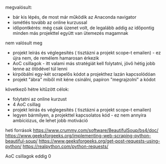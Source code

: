 megvalósult:
 - bár kis lépés, de most már működik az Anaconda navigator
 - ismétlés tovább az online kurzussal
 - időpontkérés: még csak üzenet volt, de legalább addig az időpontig minden más projekttel együtt van ütemezés magamnak

nem valósult meg
- projekt leírás és véglegesítés ( tisztázni a projekt scope-t emailen) - ez újra nem, de remélem hamarosan érkezik
- AoC csillagok - itt valami más stratégiát kell folytatni, jövő hétig jobb lenne az ötödével túl lenni
- kirpóbálni egy-két scrapelős kódot a projekthez lazán kapcsolódóan
- projekt "ábra" miből mit kéne csinálni, papíron "megrajzolni" a kódot

következő hétre kitűzött célok:
- folytatni az online kurzust
- 4 AoC csillag
- projekt leírás és véglegesítés ( tisztázni a projekt scope-t emailen)
- legyen bármilyen, a projekttel kapcsolatos kód - ez nem annyira ambíciózus, de lehet jobb motiváció

heti források
https://www.crummy.com/software/BeautifulSoup/bs4/doc/
https://www.geeksforgeeks.org/implementing-web-scraping-python-beautiful-soup/
https://www.geeksforgeeks.org/get-post-requests-using-python/
https://realpython.com/python-requests/

AoC csillagok eddig
0






